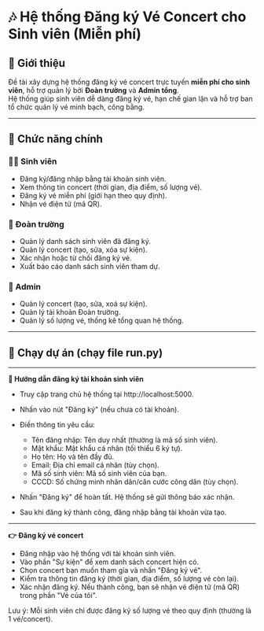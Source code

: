# 🎶 Hệ thống Đăng ký Vé Concert cho Sinh viên (Miễn phí)

## 📌 Giới thiệu
Đề tài xây dựng hệ thống đăng ký vé concert trực tuyến **miễn phí cho sinh viên**, hỗ trợ quản lý bởi **Đoàn trường** và **Admin tổng**.  
Hệ thống giúp sinh viên dễ dàng đăng ký vé, hạn chế gian lận và hỗ trợ ban tổ chức quản lý vé minh bạch, công bằng.

---

## 🎯 Chức năng chính
### 👩‍🎓 Sinh viên
- Đăng ký/đăng nhập bằng tài khoản sinh viên.
- Xem thông tin concert (thời gian, địa điểm, số lượng vé).
- Đăng ký vé miễn phí (giới hạn theo quy định).
- Nhận vé điện tử (mã QR).

### 🏫 Đoàn trường
- Quản lý danh sách sinh viên đã đăng ký.
- Quản lý concert (tạo, sửa, xóa sự kiện).
- Xác nhận hoặc từ chối đăng ký vé.
- Xuất báo cáo danh sách sinh viên tham dự.

### 🔑 Admin
- Quản lý concert (tạo, sửa, xoá sự kiện).
- Quản lý tài khoản Đoàn trường.
- Quản lý số lượng vé, thống kê tổng quan hệ thống.

---

## 🚀 Chạy dự án (chạy file run.py)

---

**📝 Hướng dẫn đăng ký tài khoản sinh viên**

- Truy cập trang chủ hệ thống tại http://localhost:5000.
- Nhấn vào nút "Đăng ký" (nếu chưa có tài khoản).
- Điền thông tin yêu cầu:
  + Tên đăng nhập: Tên duy nhất (thường là mã số sinh viên).
  + Mật khẩu: Mật khẩu cá nhân (tối thiểu 6 ký tự).
  + Họ tên: Họ và tên đầy đủ.
  + Email: Địa chỉ email cá nhân (tùy chọn).
  + Mã số sinh viên: Mã số sinh viên của bạn.
  + CCCD: Số chứng minh nhân dân/căn cước công dân (tùy chọn).


- Nhấn "Đăng ký" để hoàn tất. Hệ thống sẽ gửi thông báo xác nhận.
- Sau khi đăng ký thành công, đăng nhập bằng tài khoản vừa tạo.

---

 **👉 Đăng ký vé concert**

- Đăng nhập vào hệ thống với tài khoản sinh viên.
- Vào phần "Sự kiện" để xem danh sách concert hiện có.
- Chọn concert bạn muốn tham gia và nhấn "Đăng ký vé".
- Kiểm tra thông tin đăng ký (thời gian, địa điểm, số lượng vé còn lại).
- Xác nhận đăng ký. Nếu thành công, bạn sẽ nhận vé điện tử (mã QR) trong phần "Vé của tôi".

Lưu ý: Mỗi sinh viên chỉ được đăng ký số lượng vé theo quy định (thường là 1 vé/concert).

